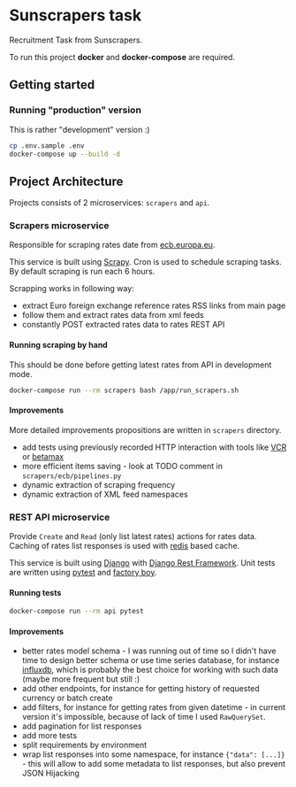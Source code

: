 # Sunscrapers task

Recruitment Task from Sunscrapers.

To run this project **docker** and **docker-compose** are required.

## Getting started

### Running "production" version

This is rather "development" version :)

```bash
cp .env.sample .env
docker-compose up --build -d
```


## Project Architecture

Projects consists of 2 microservices: `scrapers` and `api`.

### Scrapers microservice

Responsible for scraping rates date from
[ecb.europa.eu](https://www.ecb.europa.eu/home/html/rss.en.html).

This service is built using [Scrapy](https://github.com/scrapy/scrapy/).
Cron is used to schedule scraping tasks.
By default scraping is run each 6 hours.

Scrapping works in following way:

+ extract Euro foreign exchange reference rates RSS links from main page
+ follow them and extract rates data from xml feeds
+ constantly POST extracted rates data to rates REST API

#### Running scraping by hand

This should be done before getting latest rates from API in development mode.

```bash
docker-compose run --rm scrapers bash /app/run_scrapers.sh
```

#### Improvements

More detailed improvements propositions are written in `scrapers` directory.

+ add tests using previously recorded HTTP interaction
  with tools like [VCR](https://github.com/vcr/vcr)
  or [betamax](https://github.com/betamaxpy/betamax)
+ more efficient items saving - look at TODO comment in
 `scrapers/ecb/pipelines.py`
+ dynamic extraction of scraping frequency
+ dynamic extraction of XML feed namespaces


### REST API microservice

Provide `Create` and `Read` (only list latest rates) actions for rates data.
Caching of rates list responses is used with
[redis](https://github.com/antirez/redis) based cache.

This service is built using [Django](https://github.com/django/django/)
with [Django Rest Framework](https://github.com/encode/django-rest-framework/).
Unit tests are written using [pytest](https://github.com/pytest-dev/pytest)
and [factory boy](https://github.com/FactoryBoy/factory_boy).

#### Running tests

```bash
docker-compose run --rm api pytest
```

#### Improvements

+ better rates model schema - I was running out of time so I didn't have time
  to design better schema or use time series database, for instance
  [influxdb](https://github.com/influxdata/influxdb), which is probably the
  best choice for working with such data (maybe more frequent but still :)
+ add other endpoints, for instance for getting history of requested
  currency or batch create
+ add filters, for instance for getting rates from given datetime - in current
  version it's impossible, because of lack of time I used `RawQuerySet`.
+ add pagination for list responses
+ add more tests
+ split requirements by environment
+ wrap list responses into some namespace, for instance `{"data": [...]}` -
  this will allow to add some metadata to list responses, but also prevent
  JSON Hijacking
